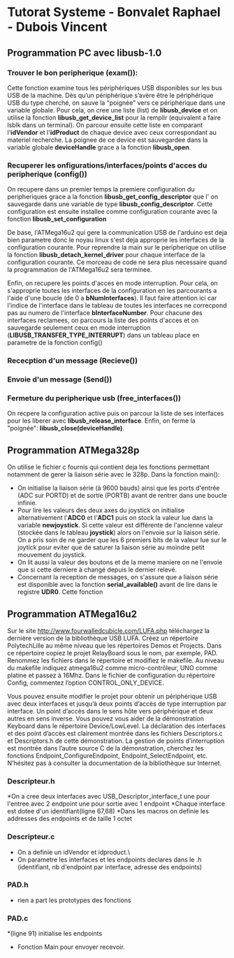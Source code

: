 # Tutorat Systeme - Bonvalet Raphael - Dubois Vincent

## Programmation PC avec libusb-1.0

### Trouver le bon peripherique (exam()):
Cette fonction examine tous les périphériques USB disponibles sur les bus USB de la machine. Dès qu’un périphérique s’avère être le périphérique USB du type cherché, on sauve la "poignée" vers ce périphérique dans une variable globale.
Pour cela, on cree une liste (list) de **libusb_device** et on utilise la fonction **libusb_get_device_list** pour la remplir (equivalent a faire lsblk dans un terminal). On parcour ensuite cette liste en comparant l'**idVendor** et l'**idProduct** de chaque device avec ceux correspondant au materiel recherche. La poignee de ce device est sauvegardee dans la variable globale **deviceHandle** grace a la fonction **libusb_open**.

### Recuperer les onfigurations/interfaces/points d'acces du peripherique (config())
On recupere dans un premier temps la premiere configuration du peripheriques grace a la fonction **libusb_get_config_descriptor** que l' on sauvegarde dans une variable de type **libusb_config_descriptor**. Cette configuration est ensuite installee comme configuration courante avec la fonction **libusb_set_configuration**

De base, l'ATMega16u2 qui gere la communication USB de l'arduino est deja bien parametre donc le noyau linux s'est deja approprie les interfaces de la configuration courante. Pour reprendre la main sur le peripherique on utilise la fonction **libusb_detach_kernel_driver** pour chaque interface de la configuration courante. Ce morceau de code ne sera plus necessaire quand la programmation de l'ATMega16u2 sera terminee.

Enfin, on recupere les points d'acces en mode interruption. Pour cela, on s'approprie toutes les interfaces de la configuration en les parcourants a l'aide d'une boucle (de 0 a **bNumInterfaces**). Il faut faire attention ici car l'indice de l'interface dans le tableau de toutes les interfaces ne correcpond pas au numero de l'interface **bInterfaceNumber**. Pour chacune des interfaces reclamees, on parcours la liste des points d'acces et on sauvegarde seulement ceux en mode interruption (**LIBUSB_TRANSFER_TYPE_INTERRUPT**) dans un tableau place en parametre de la fonction config()

### Rececption d'un message (Recieve())

### Envoie d'un message (Send())

### Fermeture du peripherique usb (free_interfaces())
On recpere la configuration active puis on parcour la liste de ses interfaces pour les liberer avec **libusb_release_interface**. Enfin, on ferme la "poignée": **libusb_close(deviceHandle)**.


## Programmation ATMega328p
On utilise le fichier c fournis qui contient deja les fonctions permettant notamment de gerer la liaison série avec le 328p. Dans la fonction main():
* On initialise la liaison série (à 9600 bauds) ainsi que les ports d'entrée (ADC sur PORTD) et de sortie (PORTB) avant de rentrer dans une boucle infinie.
* Pour lire les valeurs des deux axes du joystick on initialise alternativement l'**ADC0** et l'**ADC1** puis on stock la valeur lue dans la variable **newjoystick**. Si cette valeur est différente de l'ancienne valeur (stockée dans le tableau **joystick**) alors on l'envoie sur la liaison série. On a pris soin de ne garder que les 6 premiers bits de la valeur lue sur le joytick pour eviter que de saturer la liaison série au moindre petit mouvement du joystick.
* On lit aussi la valeur des boutons et de la meme maniere on ne l'envoie que si cette derniere à changé depuis le dernier relevé.
* Concernant la reception de messages, on s'assure que a liaison série est disponible avec la fonction **serial_available()** avant de lire dans le registre **UDR0**. Cette fonction 

## Programmation ATMega16u2
Sur le site http://www.fourwalledcubicle.com/LUFA.php téléchargez la dernière version de la bibliothèque USB LUFA. Créez un répertoire PolytechLille au même niveau que les répertoires Demos et Projects. Dans ce répertoire copiez le projet RelayBoard sous le nom, par exemple, PAD. Renommez les fichiers dans le répertoire et modifiez le makefile. Au niveau du makefile indiquez atmega16u2 comme micro-contrôleur, UNO comme platine et passez à 16Mhz. Dans le fichier de configuration du répertoire Config, commentez l’option CONTROL_ONLY_DEVICE.  
 
Vous pouvez ensuite modifier le projet pour obtenir un périphérique USB avec deux interfaces et jusqu’à deux points d’accès de type interruption par interface. Un point d’accès dans le sens hôte vers périphérique et deux autres en sens inverse. Vous pouvez vous aider de la démonstration Keyboard dans le répertoire Device/LowLevel. La déclaration des interfaces et des point d’accès est clairement montrée dans les fichiers Descriptors.c et Descriptors.h de cette démonstration. La gestion de points d’interruption est montrée dans l’autre source C de la démonstration, cherchez les fonctions Endpoint_ConfigureEndpoint, Endpoint_SelectEndpoint, etc. N’hésitez pas à consulter la documentation de la bibliothèque sur Internet.

### Descripteur.h
*On a cree deux interfaces avec USB_Descriptor_interface_t
une pour l'entree avec 2 endpoint
une pour sortie avec 1 endpoint
*Chaque interface est dotee d'un identifiant(ligne 67,68)
*Dans les macros on definie les addresses des endpoints et de taille 1 octet


### Descripteur.c
* On a definie un idVendor et idproduct.\
* On parametre les interfaces et les endpoints declares dans le .h (identifiant, nb d'endpoint par interface, adresse des endpoints)

### PAD.h
* rien a part les prototypes des fonctions

### PAD.c
*(ligne 91) initialise les endpoints
* Fonction Main pour envoyer recevoir.
